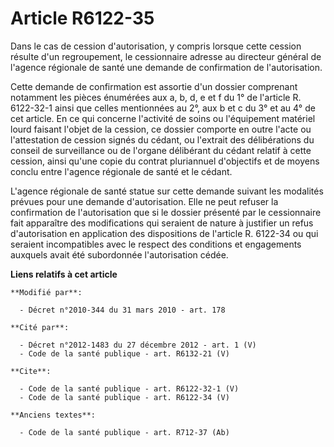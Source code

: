 # Article R6122-35

Dans le cas de cession d'autorisation, y compris lorsque cette cession résulte d'un regroupement, le cessionnaire adresse au
directeur général de l'agence régionale de santé une demande de confirmation de l'autorisation. 

Cette demande de confirmation est assortie d'un dossier comprenant notamment les pièces énumérées aux a, b, d, e et f du 1°
de l'article R. 6122-32-1 ainsi que celles mentionnées au 2°, aux b et c du 3° et au 4° de cet article. En ce qui concerne
l'activité de soins ou l'équipement matériel lourd faisant l'objet de la cession, ce dossier comporte en outre l'acte ou
l'attestation de cession signés du cédant, ou l'extrait des délibérations du conseil de surveillance ou de l'organe
délibérant du cédant relatif à cette cession, ainsi qu'une copie du contrat pluriannuel d'objectifs et de moyens conclu entre
l'agence régionale de santé et le cédant.

L'agence régionale de santé statue sur cette demande suivant les modalités prévues pour une demande d'autorisation. Elle ne
peut refuser la confirmation de l'autorisation que si le dossier présenté par le cessionnaire fait apparaître des
modifications qui seraient de nature à justifier un refus d'autorisation en application des dispositions de l'article R.
6122-34 ou qui seraient incompatibles avec le respect des conditions et engagements auxquels avait été subordonnée
l'autorisation cédée.

**Liens relatifs à cet article**

	**Modifié par**:

	  - Décret n°2010-344 du 31 mars 2010 - art. 178

	**Cité par**:

	  - Décret n°2012-1483 du 27 décembre 2012 - art. 1 (V)
	  - Code de la santé publique - art. R6132-21 (V)

	**Cite**:

	  - Code de la santé publique - art. R6122-32-1 (V)
	  - Code de la santé publique - art. R6122-34 (V)

	**Anciens textes**:

	  - Code de la santé publique - art. R712-37 (Ab)

